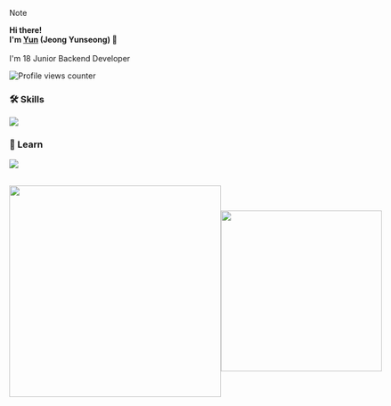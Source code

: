 > [!Note]
**Hi there!\
I'm [Yun](https://devyun.kro.kr) (Jeong Yunseong) 👋**
\
\
I'm 18 Junior Backend Developer

![Profile views counter](https://komarev.com/ghpvc/?username=Yunseong-dev-git&style=flat-square)
<br>

### 🛠️ Skills
<p>
  <a href="https://skillicons.dev">
    <img src="https://skillicons.dev/icons?i=java,spring,react,html,css,js,ts,aws,mysql,git,idea,vscode" />
  </a>
  <br/>
</p>

### 📕 Learn
<p>
  <a href="https://skillicons.dev">
    <img src="https://skillicons.dev/icons?i=kotlin,python,docker,figma" />
  </a>
  <br/>
</p>

<br/>
<div style="display: flex; align-items: center;">
   <img style="width: 380px; border: none;" src="https://github-readme-stats.vercel.app/api?username=yunseong-dev&show_icons=true&theme=light" />
   <img style="width: 289px; border: none;" src="https://github-readme-stats.vercel.app/api/top-langs/?username=yunseong-dev&layout=compact&theme=light" />
</div>

